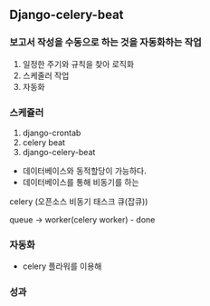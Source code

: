 ## Django-celery-beat

### 보고서 작성을 수동으로 하는 것을 자동화하는 작업

1. 일정한 주기와 규칙을 찾아 로직화
2. 스케줄러 작업
3. 자동화

### 스케쥴러

1. django-crontab
2. celery beat
3. django-celery-beat
- 데이터베이스와 동적할당이 가능하다.
- 데이터베이스를 통해 비동기를 하는 

celery (오픈소스 비동기 태스크 큐(잡큐))


queue -> worker(celery worker) - done

### 자동화
- celery 플라워를 이용해 


### 성과


 